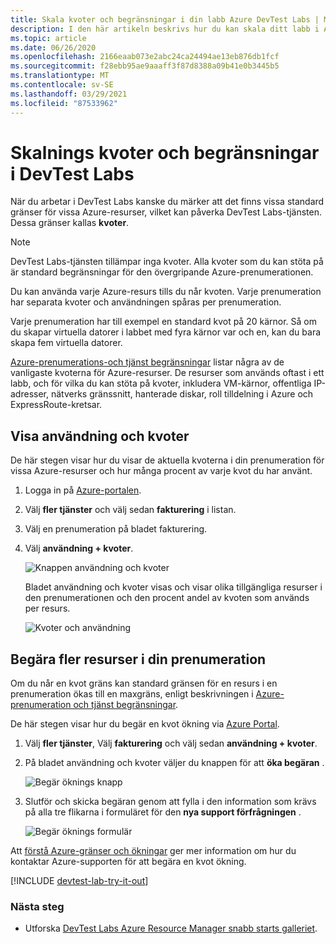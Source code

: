 ```yaml
---
title: Skala kvoter och begränsningar i din labb Azure DevTest Labs | Microsoft Docs
description: I den här artikeln beskrivs hur du kan skala ditt labb i Azure DevTest Labs. Visa användnings kvoter och-gränser och begär en ökning.
ms.topic: article
ms.date: 06/26/2020
ms.openlocfilehash: 2166eaab073e2abc24ca24494ae13eb876db1fcf
ms.sourcegitcommit: f28ebb95ae9aaaff3f87d8388a09b41e0b3445b5
ms.translationtype: MT
ms.contentlocale: sv-SE
ms.lasthandoff: 03/29/2021
ms.locfileid: "87533962"
---
```

# <a name="scale-quotas-and-limits-in-devtest-labs"></a>Skalnings kvoter och begränsningar i DevTest Labs
När du arbetar i DevTest Labs kanske du märker att det finns vissa standard gränser för vissa Azure-resurser, vilket kan påverka DevTest Labs-tjänsten. Dessa gränser kallas **kvoter**.

> [!NOTE]
> DevTest Labs-tjänsten tillämpar inga kvoter. Alla kvoter som du kan stöta på är standard begränsningar för den övergripande Azure-prenumerationen.

Du kan använda varje Azure-resurs tills du når kvoten. Varje prenumeration har separata kvoter och användningen spåras per prenumeration.

Varje prenumeration har till exempel en standard kvot på 20 kärnor. Så om du skapar virtuella datorer i labbet med fyra kärnor var och en, kan du bara skapa fem virtuella datorer.

[Azure-prenumerations-och tjänst begränsningar](../azure-resource-manager/management/azure-subscription-service-limits.md) listar några av de vanligaste kvoterna för Azure-resurser. De resurser som används oftast i ett labb, och för vilka du kan stöta på kvoter, inkludera VM-kärnor, offentliga IP-adresser, nätverks gränssnitt, hanterade diskar, roll tilldelning i Azure och ExpressRoute-kretsar.

## <a name="view-your-usage-and-quotas"></a>Visa användning och kvoter
De här stegen visar hur du visar de aktuella kvoterna i din prenumeration för vissa Azure-resurser och hur många procent av varje kvot du har använt.

1. Logga in på [Azure-portalen](https://go.microsoft.com/fwlink/p/?LinkID=525040).
1. Välj **fler tjänster** och välj sedan **fakturering** i listan.
1. Välj en prenumeration på bladet fakturering.
4. Välj **användning + kvoter**.

   ![Knappen användning och kvoter](./media/devtest-lab-scale-lab/devtestlab-usage-and-quotas-new.png)

   Bladet användning och kvoter visas och visar olika tillgängliga resurser i den prenumerationen och den procent andel av kvoten som används per resurs.

   ![Kvoter och användning](./media/devtest-lab-scale-lab/devtestlab-view-quotas-new.png)

## <a name="requesting-more-resources-in-your-subscription"></a>Begära fler resurser i din prenumeration
Om du når en kvot gräns kan standard gränsen för en resurs i en prenumeration ökas till en maxgräns, enligt beskrivningen i [Azure-prenumeration och tjänst begränsningar](../azure-resource-manager/management/azure-subscription-service-limits.md).

De här stegen visar hur du begär en kvot ökning via [Azure Portal](https://go.microsoft.com/fwlink/p/?LinkID=525040).

1. Välj **fler tjänster**, Välj **fakturering** och välj sedan **användning + kvoter**.
1. På bladet användning och kvoter väljer du knappen för att **öka begäran** .

   ![Begär öknings knapp](./media/devtest-lab-scale-lab/devtestlab-request-increase-new.png)

1. Slutför och skicka begäran genom att fylla i den information som krävs på alla tre flikarna i formuläret för den **nya support förfrågningen** .

   ![Begär öknings formulär](./media/devtest-lab-scale-lab/devtestlab-support-form-new.png)

Att [förstå Azure-gränser och ökningar](https://azure.microsoft.com/blog/azure-limits-quotas-increase-requests/) ger mer information om hur du kontaktar Azure-supporten för att begära en kvot ökning.



[!INCLUDE [devtest-lab-try-it-out](../../includes/devtest-lab-try-it-out.md)]

### <a name="next-steps"></a>Nästa steg
* Utforska [DevTest Labs Azure Resource Manager snabb starts galleriet](https://github.com/Azure/azure-devtestlab/tree/master/samples/DevTestLabs/QuickStartTemplates).
